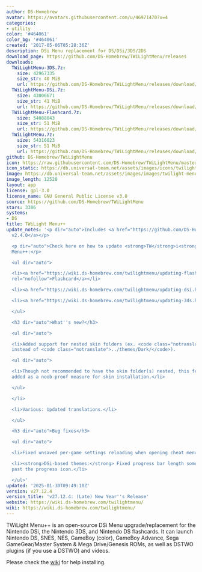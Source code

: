 ```yaml
---
author: DS-Homebrew
avatar: https://avatars.githubusercontent.com/u/46971470?v=4
categories:
- utility
color: '#464061'
color_bg: '#464061'
created: '2017-05-06T05:28:36Z'
description: DSi Menu replacement for DS/DSi/3DS/2DS
download_page: https://github.com/DS-Homebrew/TWiLightMenu/releases
downloads:
  TWiLightMenu-3DS.7z:
    size: 42967335
    size_str: 40 MiB
    url: https://github.com/DS-Homebrew/TWiLightMenu/releases/download/v27.12.4/TWiLightMenu-3DS.7z
  TWiLightMenu-DSi.7z:
    size: 43006671
    size_str: 41 MiB
    url: https://github.com/DS-Homebrew/TWiLightMenu/releases/download/v27.12.4/TWiLightMenu-DSi.7z
  TWiLightMenu-Flashcard.7z:
    size: 54088043
    size_str: 51 MiB
    url: https://github.com/DS-Homebrew/TWiLightMenu/releases/download/v27.12.4/TWiLightMenu-Flashcard.7z
  TWiLightMenu.7z:
    size: 54316023
    size_str: 51 MiB
    url: https://github.com/DS-Homebrew/TWiLightMenu/releases/download/v27.12.4/TWiLightMenu.7z
github: DS-Homebrew/TWiLightMenu
icon: https://raw.githubusercontent.com/DS-Homebrew/TWiLightMenu/master/booter/Twilight%2B%2B-animated%20icon-fix.gif
icon_static: https://db.universal-team.net/assets/images/icons/twilight-menu.png
image: https://db.universal-team.net/assets/images/images/twilight-menu.png
image_length: 12520
layout: app
license: gpl-3.0
license_name: GNU General Public License v3.0
source: https://github.com/DS-Homebrew/TWiLightMenu
stars: 3386
systems:
- DS
title: TWiLight Menu++
update_notes: '<p dir="auto">Includes <a href="https://github.com/DS-Homebrew/nds-bootstrap/releases/tag/v2.4.0">nds-bootstrap
  v2.4.0</a></p>

  <p dir="auto">Check here on how to update <strong>TW</strong>i<strong>L</strong>ight
  Menu++:</p>

  <ul dir="auto">

  <li><a href="https://wiki.ds-homebrew.com/twilightmenu/updating-flashcard.html"
  rel="nofollow">Flashcard</a></li>

  <li><a href="https://wiki.ds-homebrew.com/twilightmenu/updating-dsi.html" rel="nofollow">DSi</a></li>

  <li><a href="https://wiki.ds-homebrew.com/twilightmenu/updating-3ds.html" rel="nofollow">3DS</a></li>

  </ul>

  <h3 dir="auto">What''s new?</h3>

  <ul dir="auto">

  <li>Added support for nested skin folders (ex. <code class="notranslate">../themes/Dark/Dark/</code>
  instead of <code class="notranslate">../themes/Dark/</code>).

  <ul dir="auto">

  <li>Though not recommended to have the skin folder(s) nested, this feature was mainly
  added as a noob-proof measure for skin installation.</li>

  </ul>

  </li>

  <li>Various: Updated translations.</li>

  </ul>

  <h3 dir="auto">Bug fixes</h3>

  <ul dir="auto">

  <li>Fixed unsaved per-game settings reloading when opening cheat menu.</li>

  <li><strong>DSi-based themes:</strong> Fixed progress bar length sometimes going
  past the progress icon.</li>

  </ul>'
updated: '2025-01-30T09:49:10Z'
version: v27.12.4
version_title: 'v27.12.4: (Late) New Year''s Release'
website: https://wiki.ds-homebrew.com/twilightmenu/
wiki: https://wiki.ds-homebrew.com/twilightmenu/
---
```

TWiLight Menu++ is an open-source DSi Menu upgrade/replacement for the Nintendo DSi, the Nintendo 3DS, and Nintendo DS flashcards. It can launch Nintendo DS, SNES, NES, GameBoy (color), GameBoy Advance, Sega GameGear/Master System & Mega Drive/Genesis ROMs, as well as DSTWO plugins (if you use a DSTWO) and videos.

Please check the [wiki](https://wiki.ds-homebrew.com/twilightmenu/) for help installing.